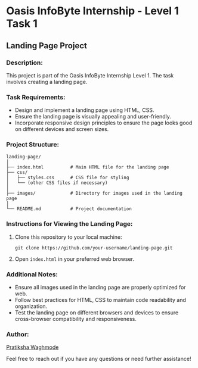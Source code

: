 
# Oasis InfoByte Internship - Level 1 Task 1

## Landing Page Project

### Description:
This project is part of the Oasis InfoByte Internship Level 1. The task involves creating a landing page.

### Task Requirements:
- Design and implement a landing page using HTML, CSS.
- Ensure the landing page is visually appealing and user-friendly.
- Incorporate responsive design principles to ensure the page looks good on different devices and screen sizes.

### Project Structure:
```
landing-page/
│
├── index.html          # Main HTML file for the landing page
├── css/
│   ├── styles.css      # CSS file for styling
│   └── (other CSS files if necessary)
│
├── images/             # Directory for images used in the landing page
│
└── README.md           # Project documentation
```

### Instructions for Viewing the Landing Page:
1. Clone this repository to your local machine:
   ```
   git clone https://github.com/your-username/landing-page.git
   ```
2. Open `index.html` in your preferred web browser.

### Additional Notes:
- Ensure all images used in the landing page are properly optimized for web.
- Follow best practices for HTML, CSS to maintain code readability and organization.
- Test the landing page on different browsers and devices to ensure cross-browser compatibility and responsiveness.

### Author:
[Pratiksha Waghmode](https://github.com/Pratiksha1661)

Feel free to reach out if you have any questions or need further assistance!
